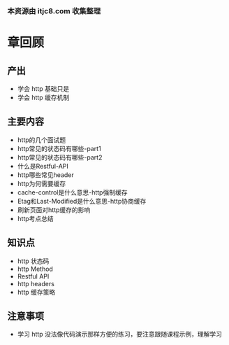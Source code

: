 ### 本资源由 itjc8.com 收集整理
# 章回顾

## 产出

- 学会 http 基础只是
- 学会 http 缓存机制

## 主要内容

- http的几个面试题
- http常见的状态码有哪些-part1
- http常见的状态码有哪些-part2
- 什么是Restful-API
- http哪些常见header
- http为何需要缓存
- cache-control是什么意思-http强制缓存
- Etag和Last-Modified是什么意思-http协商缓存
- 刷新页面对http缓存的影响
- http考点总结

## 知识点

- http 状态码
- http Method
- Restful API
- http headers
- http 缓存策略

## 注意事项

- 学习 http 没法像代码演示那样方便的练习，要注意跟随课程示例，理解学习